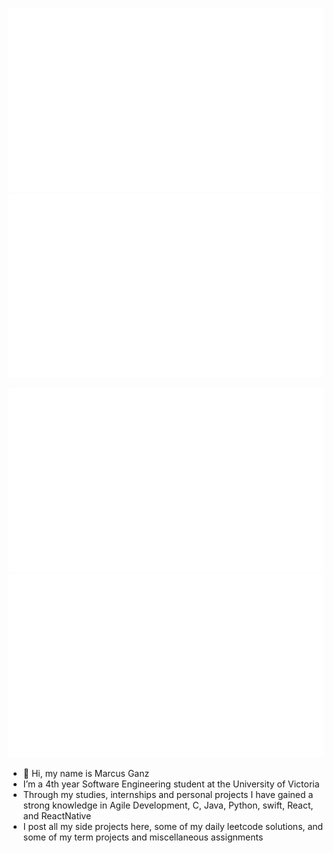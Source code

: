 
![](https://raw.githubusercontent.com/miniman737/github-stats/master/generated/languages.svg#gh-dark-mode-only)
![](https://raw.githubusercontent.com/miniman737/github-stats/master/generated/languages.svg#gh-light-mode-only)

![](https://raw.githubusercontent.com/miniman737/github-stats/master/generated/overview.svg#gh-dark-mode-only)
![](https://raw.githubusercontent.com/miniman737/github-stats/master/generated/overview.svg#gh-light-mode-only)

- 👋 Hi, my name is Marcus Ganz
- I’m a 4th year Software Engineering student at the University of Victoria
- Through my studies, internships and personal projects I have gained a strong knowledge in Agile Development, C, Java, Python, swift, React, and ReactNative
- I post all my side projects here, some of my daily leetcode solutions, and some of my term projects and miscellaneous assignments


<!---
miniman737/miniman737 is a ✨ special ✨ repository because its `README.md` (this file) appears on your GitHub profile.
You can click the Preview link to take a look at your changes.
--->
